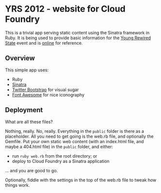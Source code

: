 # YRS 2012 - website for Cloud Foundry

This is a trivial app serving static content using the Sinatra framework in Ruby. It is being used to provide basic information for the [Young Rewired State](http://youngrewiredstate.org) event and is [online](http://yrs2012.cloudfoundry.com) for reference.

## Overview

This simple app uses:

- Ruby
- [Sinatra](http://www.sinatrarb.com/)
- [Twitter Bootstrap](http://twitter.github.com) for visual sugar
- [Font Awesome](http://fortawesome.github.com/Font-Awesome) for nice iconography

## Deployment

What are all these files?

Nothing, really. No, really. Everything in the ``public`` folder is there as a placeholder. All you need to get going is the web.rb file, and optionally the Gemfile. Put your own static web content (with an index.html file, and maybe a 404.html file) in the ``public`` folder, and either:

 * run ``ruby web.rb`` from the root directory; or
 * deploy to Cloud Foundry as a Sinatra application

 … and you are good to go.

Optionally, fiddle with the settings in the top of the web.rb file to tweak how things work.
